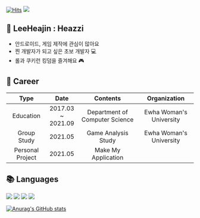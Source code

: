 [![Hits](https://hits.seeyoufarm.com/api/count/incr/badge.svg?url=https%3A%2F%2Fgithub.com%2Fleeheajin&count_bg=%233781FF&title_bg=%23555555&icon=&icon_color=%23E7E7E7&title=hits&edge_flat=false)](https://hits.seeyoufarm.com)
<img src="https://img.shields.io/github/followers/leeheajin?style=social">

## 🙋 LeeHeajin : Heazzi
- 안드로이드, 게임 제작에 관심이 많아요  
- 찐 개발자가 되고 싶은 초보 개발자 💻  
- 롤과 쿠키런 킹덤을 즐겨해요 🎮

## 💙 Career
| Type 	| Date 	| Contents 	| Organization 	|
|:-:	|:-:	|:-:	|:-:	|
| Education 	| 2017.03<br>~<br>2021.09 	| Department of Computer Science 	| Ewha Woman's University 	|
| Group Study 	| 2021.05 	| Game Analysis Study 	| Ewha Woman's University 	|
| Personal Project 	| 2021.05 	| Make My Application 	|  	|

## 📚 Languages
<img src="https://img.shields.io/badge/Java-3776AB?style=flat-square&logo=JAVA&logoColor=white"/> <img src="https://img.shields.io/badge/C-A8B9CC?style=flat-square&logo=C&logoColor=white"/> <img src="https://img.shields.io/badge/Android-3DDC84?style=flat-square&logo=Android&logoColor=white"/> <img src="https://img.shields.io/badge/Python-3776AB?style=flat-square&logo=Python&logoColor=white"/>

[![Anurag's GitHub stats](https://github-readme-stats.vercel.app/api?username=leeheajin)](https://github.com/anuraghazra/github-readme-stats)
